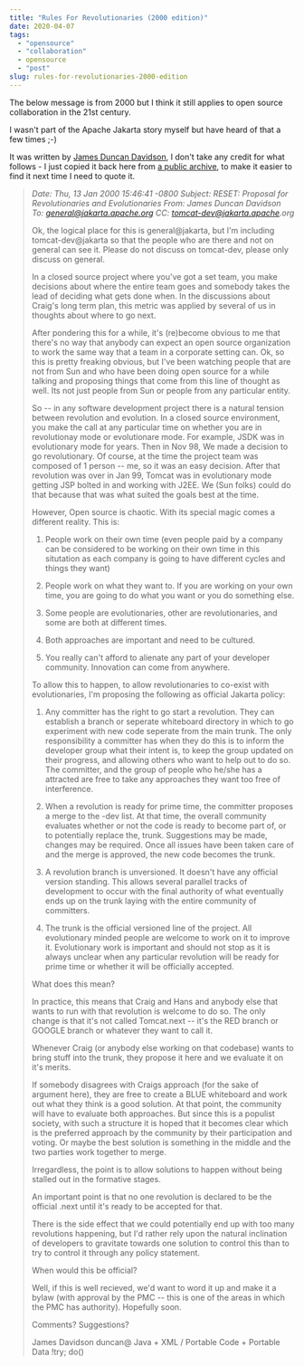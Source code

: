 ```yaml
---
title: "Rules For Revolutionaries (2000 edition)"
date: 2020-04-07
tags: 
  - "opensource"
  - "collaboration"
  - opensource
  - "post"
slug: rules-for-revolutionaries-2000-edition
---
```


The below message is from 2000 but I think it still applies to open source collaboration in the 21st century.

I wasn't part of the Apache Jakarta story myself but have heard of that a few times ;-)

It was written by [James Duncan Davidson](https://en.wikipedia.org/wiki/James_Duncan_Davidson), I don't take any credit for what follows - I just copied it back here from [a public archive](http://servlets.com/archive/servlet/ReadMsg?msgId=11422&raw=true&listName=general-jakarta), to make it easier to find it next time I need to quote it.

> _Date: Thu, 13 Jan 2000 15:46:41 -0800 Subject: RESET: Proposal for Revolutionaries and Evolutionaries From: James Duncan Davidson To: general@jakarta.apache.org CC: tomcat-dev@jakarta.apache.org_
> 
> Ok, the logical place for this is general@jakarta, but I'm including tomcat-dev@jakarta so that the people who are there and not on general can see it. Please do not discuss on tomcat-dev, please only discuss on general.
> 
> In a closed source project where you've got a set team, you make decisions about where the entire team goes and somebody takes the lead of deciding what gets done when. In the discussions about Craig's long term plan, this metric was applied by several of us in thoughts about where to go next.
> 
> After pondering this for a while, it's (re)become obvious to me that there's no way that anybody can expect an open source organization to work the same way that a team in a corporate setting can. Ok, so this is pretty freaking obvious, but I've been watching people that are not from Sun and who have been doing open source for a while talking and proposing things that come from this line of thought as well. Its not just people from Sun or people from any particular entity.
> 
> So -- in any software development project there is a natural tension between revolution and evolution. In a closed source environment, you make the call at any particular time on whether you are in revolutionay mode or evolutionare mode. For example, JSDK was in evolutionary mode for years. Then in Nov 98, We made a decision to go revolutionary. Of course, at the time the project team was composed of 1 person -- me, so it was an easy decision. After that revolution was over in Jan 99, Tomcat was in evolutionary mode getting JSP bolted in and working with J2EE. We (Sun folks) could do that because that was what suited the goals best at the time.
> 
> However, Open source is chaotic. With its special magic comes a different reality. This is:
> 
> 1) People work on their own time (even people paid by a company can be considered to be working on their own time in this situtation as each company is going to have different cycles and things they want)
> 
> 2) People work on what they want to. If you are working on your own time, you are going to do what you want or you do something else.
> 
> 3) Some people are evolutionaries, other are revolutionaries, and some are both at different times.
> 
> 4) Both approaches are important and need to be cultured.
> 
> 5) You really can't afford to alienate any part of your developer community. Innovation can come from anywhere.
> 
> To allow this to happen, to allow revolutionaries to co-exist with evolutionaries, I'm proposing the following as official Jakarta policy:
> 
> 1) Any committer has the right to go start a revolution. They can establish a branch or seperate whiteboard directory in which to go experiment with new code seperate from the main trunk. The only responsibility a committer has when they do this is to inform the developer group what their intent is, to keep the group updated on their progress, and allowing others who want to help out to do so. The committer, and the group of people who he/she has a attracted are free to take any approaches they want too free of interference.
> 
> 2) When a revolution is ready for prime time, the committer proposes a merge to the -dev list. At that time, the overall community evaluates whether or not the code is ready to become part of, or to potentially replace the, trunk. Suggestions may be made, changes may be required. Once all issues have been taken care of and the merge is approved, the new code becomes the trunk.
> 
> 3) A revolution branch is unversioned. It doesn't have any official version standing. This allows several parallel tracks of development to occur with the final authority of what eventually ends up on the trunk laying with the entire community of committers.
> 
> 4) The trunk is the official versioned line of the project. All evolutionary minded people are welcome to work on it to improve it. Evolutionary work is important and should not stop as it is always unclear when any particular revolution will be ready for prime time or whether it will be officially accepted.
> 
> What does this mean?
> 
> In practice, this means that Craig and Hans and anybody else that wants to run with that revolution is welcome to do so. The only change is that it's not called Tomcat.next -- it's the RED branch or GOOGLE branch or whatever they want to call it.
> 
> Whenever Craig (or anybody else working on that codebase) wants to bring stuff into the trunk, they propose it here and we evaluate it on it's merits.
> 
> If somebody disagrees with Craigs approach (for the sake of argument here), they are free to create a BLUE whiteboard and work out what they think is a good solution. At that point, the community will have to evaluate both approaches. But since this is a populist society, with such a structure it is hoped that it becomes clear which is the preferred approach by the community by their participation and voting. Or maybe the best solution is something in the middle and the two parties work together to merge.
> 
> Irregardless, the point is to allow solutions to happen without being stalled out in the formative stages.
> 
> An important point is that no one revolution is declared to be the official .next until it's ready to be accepted for that.
> 
> There is the side effect that we could potentially end up with too many revolutions happening, but I'd rather rely upon the natural inclination of developers to gravitate towards one solution to control this than to try to control it through any policy statement.
> 
> When would this be official?
> 
> Well, if this is well recieved, we'd want to word it up and make it a bylaw (with approval by the PMC -- this is one of the areas in which the PMC has authority). Hopefully soon.
> 
> Comments? Suggestions?
> 
> James Davidson duncan@ Java + XML / Portable Code + Portable Data !try; do()
